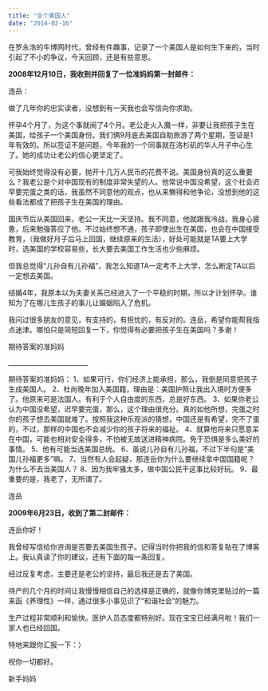 ```yaml
---
title: "生个美国人"
date: "2014-02-16"
---
```


在罗永浩的牛博网时代，曾经有件趣事，记录了一个美国人是如何生下来的，当时引起了不小的争议，今天回顾，还是有些意思。  

**2008年12月10日，我收到并回复了一位准妈妈第一封邮件：**  

连岳：   
  
做了几年你的忠实读者，没想到有一天我也会写信向你求助。   
  
怀孕4个月了，为这个事就闹了4个月。老公走火入魔一样，非要让我把孩子生在美国，给孩子一个美国身份。我们俩9月底去美国自助旅游了两个星期，签证是1年有效的。所以签证不是问题，今年我的一个同事就在洛杉矶的华人月子中心生了。她的成功让老公的信心更坚定了。   
  
可我始终觉得没有必要，抛开十几万人民币的花费不说。美国身份真的这么重要么？我老公是个对中国现有的制度非常失望的人。他常说中国没希望，这个社会迟早要完蛋之类的话，我虽然不同意他的观点，也从来懒得和他争论，没想到他的这些看法都成了把孩子生在美国的理由。   
  
国庆节后从美国回来，老公一天比一天坚持。我不同意，他就跟我冷战，我身心疲惫，后来勉强答应了他。不过始终想不通，孩子即使出生在美国，也会在中国接受教育，（我做好月子后马上回国，继续原来的生活），好处可能就是TA要上大学时，选美国的学校容易些，长大要去美国工作生活也少些麻烦。   
  
但我总觉得“儿孙自有儿孙福”，我怎么知道TA一定考不上大学，怎么断定TA以后一定想去美国。   
  
结婚4年，我原本以为夫妻关系已经进入了一个平稳的时期，所以才计划怀孕。谁知为了在哪儿生孩子的事儿让婚姻陷入了危机。   
  
我问过很多朋友的意见，有支持的，有担忧的，有反对的。连岳，希望你能帮我指点迷津。哪怕只是简短回复一下，你觉得有必要把孩子生在美国吗？多谢！   
  
期待答案的准妈妈   
  
\_\_\_\_\_\_\_\_\_\_\_\_\_\_\_\_\_\_\_\_\_\_\_\_\_

  
期待答案的准妈妈： 1、如果可行，你们经济上能承担，那么，我倒是同意把孩子生成美国人。 2、杜尚晚年加入美国籍，理由是：美国护照让我出入境时方便多了。他原来可是法国人。有利于个人自由度的东西，总是好东西。 3、如果你老公认为中国没希望，迟早要完蛋，那么，这个理由很充分。真的如他所想，完蛋之时你的孩子想去美国就难了。按照我这种乐观派的猜想，中国还是有希望，完不了蛋的，不过，那样的中国也不会减少你的孩子将来的福祉。 4、就算他将来只愿意呆在中国，可能也相对安全得多，不怕被无故送进精神病院。免于恐惧是多么美好的事情。 5、他有可能当选美国总统。 6、虽说儿孙自有儿孙福，不过下半句是“美国儿孙福更多”嘛。 7、当然有人会起疑，那连岳你为什么要继续拿中国国籍呢？为什么不去当美国人？ 8、因为我牢骚太多，做中国公民干这事比较好玩。 9、最重要的是，我老了，无所谓了。   
  
连岳   
  
  

**2009年6月23日，收到了第二封邮件：**

连岳你好！   
  
我曾经写信给你咨询是否要去美国生孩子。记得当时你把我的信和答复贴在了博客上。我认真读了你的建议，还有下面的每一条回复。

   
经过反复考虑，主要还是老公的坚持，最后我还是去了美国。 

  
待产的几个月的时间让我慢慢相信自己的选择是正确的，就像你博克里贴过的一篇来函《养理性》一样，通过很多小事见识了“和谐社会”的魅力。 

  
生产过程非常顺利和愉快。医护人员态度都特别好。现在宝宝已经满月啦！我们一家人也已经回国。

   
特地来跟你汇报一下：）   
  
祝你一切都好。   
  
  
新手妈妈
